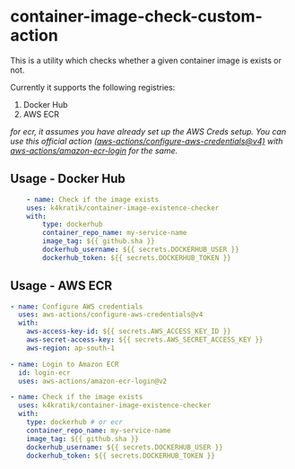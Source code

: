 # container-image-check-custom-action

This is a utility which checks whether a given container image is exists or not.

Currently it supports the following registries:

1. Docker Hub
2. AWS ECR

_for ecr, it assumes you have already set up the AWS Creds setup. You can use this official action [(aws-actions/configure-aws-credentials@v4)](https://github.com/aws-actions/configure-aws-credentials) with [aws-actions/amazon-ecr-login](https://github.com/aws-actions/amazon-ecr-login) for the same._

## Usage - Docker Hub

```yaml
    - name: Check if the image exists
    uses: k4kratik/container-image-existence-checker
    with:
        type: dockerhub
        container_repo_name: my-service-name
        image_tag: ${{ github.sha }}
        dockerhub_username: ${{ secrets.DOCKERHUB_USER }}
        dockerhub_token: ${{ secrets.DOCKERHUB_TOKEN }}
```

## Usage - AWS ECR

```yaml
- name: Configure AWS credentials
  uses: aws-actions/configure-aws-credentials@v4
  with:
    aws-access-key-id: ${{ secrets.AWS_ACCESS_KEY_ID }}
    aws-secret-access-key: ${{ secrets.AWS_SECRET_ACCESS_KEY }}
    aws-region: ap-south-1

- name: Login to Amazon ECR
  id: login-ecr
  uses: aws-actions/amazon-ecr-login@v2

- name: Check if the image exists
  uses: k4kratik/container-image-existence-checker
  with:
    type: dockerhub # or ecr
    container_repo_name: my-service-name
    image_tag: ${{ github.sha }}
    dockerhub_username: ${{ secrets.DOCKERHUB_USER }}
    dockerhub_token: ${{ secrets.DOCKERHUB_TOKEN }}
```
